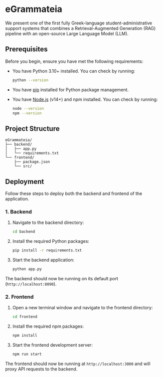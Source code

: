 # eGrammateia

We present one of the first fully Greek-language student-administrative support systems that combines a Retrieval-Augmented Generation (RAG) pipeline with an open-source Large Language Model (LLM).

## Prerequisites

Before you begin, ensure you have met the following requirements:

* You have Python 3.10+ installed. You can check by running:

  ```bash
  python --version
  ```
* You have [pip](https://pip.pypa.io/en/stable/) installed for Python package management.
* You have [Node.js](https://nodejs.org/) (v14+) and npm installed. You can check by running:

  ```bash
  node --version
  npm --version
  ```

## Project Structure

```plain
eGrammateia/
├── backend/
│   ├── app.py
│   └── requirements.txt
└── frontend/
    ├── package.json
    └── src/
```

## Deployment

Follow these steps to deploy both the backend and frontend of the application.

### 1. Backend

1. Navigate to the backend directory:

   ```bash
   cd backend
   ```
2. Install the required Python packages:

   ```bash
   pip install -r requirements.txt
   ```
3. Start the backend application:

   ```bash
   python app.py
   ```

The backend should now be running on its default port (`http://localhost:8090`).

### 2. Frontend

1. Open a new terminal window and navigate to the frontend directory:

   ```bash
   cd frontend
   ```
2. Install the required npm packages:

   ```bash
   npm install
   ```
3. Start the frontend development server:

   ```bash
   npm run start
   ```

The frontend should now be running at `http://localhost:3000` and will proxy API requests to the backend.
